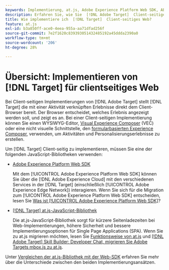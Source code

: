 ```yaml
---
keywords: Implementierung, at.js, Adobe Experience Platform Web SDK, AEP Web SDK
description: Erfahren Sie, wie Sie  [!DNL Adobe Target]  Client-seitiges Web mit der  [!DNL Adobe Experience Platform Web SDK] AEP Web SDK) oder der JavaScript-Bibliothek at.js implementieren.
title: Wie implementiere ich  [!DNL Target]  Client-seitiges Web?
feature: at.js
exl-id: b3a850ff-ace0-4eea-955a-aa71dfad256f
source-git-commit: 7e2f1620c839393051432485192a45ddda2390a0
workflow-type: tm+mt
source-wordcount: '206'
ht-degree: 28%

---
```


# Übersicht: Implementieren von [!DNL Target] für clientseitiges Web

Bei Client-seitigen Implementierungen von [!DNL Adobe Target] stellt [!DNL Target] die mit einer Aktivität verknüpften Erlebnisse direkt dem Client-Browser bereit. Der Browser entscheidet, welches Erlebnis angezeigt werden soll, und zeigt es an. Bei einer Client-seitigen Implementierung können Sie einen WYSIWYG-Editor, [Visual Experience Composer](https://experienceleague.adobe.com/docs/target/using/experiences/vec/visual-experience-composer.html?lang=de) (VEC) oder eine nicht visuelle Schnittstelle, den [formularbasierten Experience Composer](https://experienceleague.adobe.com/docs/target/using/experiences/form-experience-composer.html?lang=de), verwenden, um Aktivitäten und Personalisierungserlebnisse zu erstellen.

Um [!DNL Target] Client-seitig zu implementieren, müssen Sie eine der folgenden JavaScript-Bibliotheken verwenden:

* [Adobe Experience Platform Web SDK](/help/dev/implement/client-side/aep-web-sdk/aep-web-sdk-overview.md)

  Mit dem [!UICONTROL Adobe Experience Platform Web SDK] können Sie über die [!DNL Adobe Experience Cloud] mit den verschiedenen Services in der [!DNL Target] (einschließlich [!UICONTROL Adobe Experience Edge Network]) interagieren. Wenn Sie sich für die Migration zum [!UICONTROL Adobe Experience Platform Web SDK] entscheiden, lesen Sie [Was ist [!UICONTROL Adobe Experience Platform Web SDK]](/help/dev/implement/client-side/aep-web-sdk/aep-web-sdk-overview.md)?

* [[!DNL Target] at.js-JavaScript-Bibliothek](/help/dev/implement/client-side/atjs/how-atjs-works/how-atjs-works.md)

  Die at.js-JavaScript-Bibliothek sorgt für kürzere Seitenladezeiten bei Web-Implementierungen, höhere Sicherheit und bessere Implementierungsoptionen für Single Page Applications (SPA). Wenn Sie zu at.js migrieren möchten, lesen Sie [Funktionsweise von at.js](/help/dev/implement/client-side/atjs/how-atjs-works/overview.md) und [[!DNL Adobe Target] Skill Builder: Developer Chat, migrieren Sie Adobe Targets mbox.js zu at.js](https://seminars.adobeconnect.com/ptdo6mfo6qn6/?proto=true).


Unter [Vergleichen der at.js-Bibliothek mit der Web-SDK](/help/dev/implement/client-side/aep-web-sdk/web-sdk-atjs-comparison.md) erfahren Sie mehr über die Unterschiede zwischen den beiden Implementierungsansätzen.